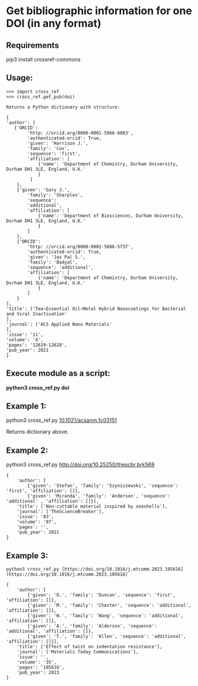 # Get bibliographic information for one DOI (in any format)

## Requirements 
pip3 install crossref-commons


## Usage: 
    >>> import cross_ref
    >>> cross_ref.get_pub(doi)

    Returns a Python dictionary with structure:
    
    {
    'author': [
       {'ORCID': 
            'http: //orcid.org/0000-0001-5966-6083', 
            'authenticated-orcid': True, 
            'given': 'Harrison J.', 
            'family': 'Cox', 
            'sequence': 'first', 
            'affiliation': [
                {'name': 'Department of Chemistry, Durham University, Durham DH1 3LE, England, U.K.'
                }
             ]
        },
        {'given': 'Gary J.', 
            'family': 'Sharples', 
            'sequence': 
            'additional', 
            'affiliation': [
                {'name': 'Department of Biosciences, Durham University, Durham DH1 3LE, England, U.K.'
                }
            ]
        },
        {'ORCID': 
            'http: //orcid.org/0000-0002-5086-5737', 
            'authenticated-orcid': True, 
            'given': 'Jas Pal S.', 
            'family': 'Badyal', 
            'sequence': 'additional', 
            'affiliation': [
                {'name': 'Department of Chemistry, Durham University, Durham DH1 3LE, England, U.K.'
                }
            ]
        }
    ], 
    'title': ['Tea–Essential Oil–Metal Hybrid Nanocoatings for Bacterial and Viral Inactivation'
    ], 
    'journal': ['ACS Applied Nano Materials'
    ], 
    'issue': '11', 
    'volume': '4', 
    'pages': '12619-12628', 
    'pub_year': 2021
    }
    


## Execute module as a script:

**python3 cross_ref.py doi**

## Example 1:
   python3 cross_ref.py [10.1021/acsanm.1c03151](http://doi.org/10.1021/acsanm.1c03151)
    
   Returns dictionary above.
    
## Example 2:

   python3 cross_ref.py http://doi.org/10.25250/thescbr.brk569
  
    {
        'author': [
            {'given': 'Stefan', 'family': 'Szyniszewski', 'sequence': 'first', 'affiliation': []}, 
            {'given': 'Miranda', 'family': 'Anderson', 'sequence': 'additional' , 'affiliation': []}], 
        'title': ['Non-cuttable material inspired by seashells'], 
        'journal': ['TheScienceBreaker'], 
        'issue': '03', 
        'volume': '07', 
        'pages': '', 
        'pub_year': 2021
    }
## Example 3:

    python3 cross_ref.py [https://doi.org/10.1016/j.mtcomm.2023.105616](https://doi.org/10.1016/j.mtcomm.2023.105616)
    
    {
        'author': [
            {'given': 'O.', 'family': 'Duncan', 'sequence': 'first', 'affiliation': []}, 
            {'given': 'M.', 'family': 'Chester', 'sequence': 'additional', 'affiliation': []}, 
            {'given': 'W.', 'family': 'Wang', 'sequence': 'additional', 'affiliation': []}, 
            {'given': 'A.', 'family': 'Alderson', 'sequence': 'additional', 'affiliation': []}, 
            {'given': 'T.', 'family': 'Allen', 'sequence': 'additional', 'affiliation': []}], 
        'title': ['Effect of twist on indentation resistance'], 
        'journal': ['Materials Today Communications'], 
        'issue': '', 
        'volume': '35', 
        'pages': '105616', 
        'pub_year': 2023
    }

